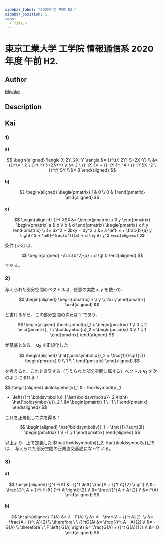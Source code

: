 ```yaml
---
sidebar_label: "2020年度 午前 H2."
sidebar_position: 1
tags:
  - TITech
---
```

# 東京工業大学 工学院 情報通信系 2020年度 午前 H2.

## **Author**
[Miyake](https://miyake.github.io/exams/index.html)

## **Description**

## **Kai**
### 1)
#### a)

$$
  \begin{aligned}
  \langle X-2Y, 2X+Y \rangle
  &= {}^t(X-2Y) S (2X+Y)
  \\
  &= ({}^tX - 2 \ {}^t Y) S (2X+Y)
  \\
  &= 2 \ {}^tX SX + {}^tX SY -4 \ {}^tY SX -2 \ {}^tY SY
  \\
  &= 8
  \end{aligned}
$$

#### b)

$$
  \begin{aligned}
  \begin{pmatrix} 1 & 0 \\ 0 & 1 \end{pmatrix}
  \end{aligned}
$$

#### c)

$$
  \begin{aligned}
  {}^t XSX
  &= \begin{pmatrix} x & y \end{pmatrix}
  \begin{pmatrix} a & b \\ b & d \end{pmatrix} \begin{pmatrix} x \\ y \end{pmatrix}
  \\
  &= ax^2 + 2bxy + dy^2
  \\
  &= a \left( x + \frac{b}{a} y \right)^2 + \left(-\frac{b^2}{a} + d \right) y^2
  \end{aligned}
$$

条件 \[c-3\] は、

$$
  \begin{aligned}
  -\frac{b^2}{a} + d \gt 0
  \end{aligned}
$$

である。

### 2)
与えられた部分空間のベクトルは、任意の実数 $x,y$ を使って、

$$
\begin{aligned}
\begin{pmatrix} x \\ y \\ 2x+y \end{pmatrix}
\end{aligned}
$$

と書けるから、この部分空間の次元は $2$ であり、

$$
\begin{aligned}
\boldsymbol{u}_1 = \begin{pmatrix} 1 \\ 0 \\ 2 \end{pmatrix}
, \ \ 
\boldsymbol{u}_2 = \begin{pmatrix} 0 \\ 1 \\ 1 \end{pmatrix}
\end{aligned}
$$

が基底となる。
$\boldsymbol{u}_2$ を正規化した

$$
\begin{aligned}
\hat{\boldsymbol{u}}_2 = \frac{1}{\sqrt{2}} \begin{pmatrix} 0 \\ 1 \\ 1 \end{pmatrix}
\end{aligned}
$$

を考えると、これと直交する（与えられた部分空間に属する）ベクトル $\boldsymbol{v}_1$
を次のように作れる：

$$
\begin{aligned}
\boldsymbol{v}_1
&= \boldsymbol{u}_1
- \left( {}^t \boldsymbol{u}_1 \hat{\boldsymbol{u}}_2 \right) \hat{\boldsymbol{u}}_2
\\
&= \begin{pmatrix} 1 \\ -1 \\ 1 \end{pmatrix}
\end{aligned}
$$

これを正規化して次を得る：

$$
\begin{aligned}
\hat{\boldsymbol{v}}_1 = \frac{1}{\sqrt{3}} \begin{pmatrix} 1 \\ -1 \\ 1 \end{pmatrix}
\end{aligned}
$$

以上より、上で定義した $\hat{\boldsymbol{u}}_2, \hat{\boldsymbol{v}}_1$ は、
与えられた部分空間の正規直交基底になっている。

### 3)
#### a)

$$
  \begin{aligned}
  {}^t F(A)
  &= {}^t \left( \frac{A + {}^t A}{2} \right)
  \\
  &= \frac{{}^t A + {}^t \left( {}^t A \right)}{2}
  \\
  &= \frac{{}^t A + A}{2}
  \\
  &= F(A)
  \end{aligned}
$$

#### b)

$$
  \begin{aligned}
  G(A)
  &= A - F(A)
  \\
  &= A - \frac{A + {}^t A}{2}
  \\
  &= \frac{A - {}^t A}{2}
  \\
  \therefore \ \ 
  {}^tG(A)
  &= \frac{{}^t A - A}{2}
  \\
  &= - G(A)
  \\
  \therefore \ \ 
  F \left( G(A) \right)
  &= \frac{G(A) + {}^t G(A)}{2}
  \\
  &= O
  \end{aligned}
$$
